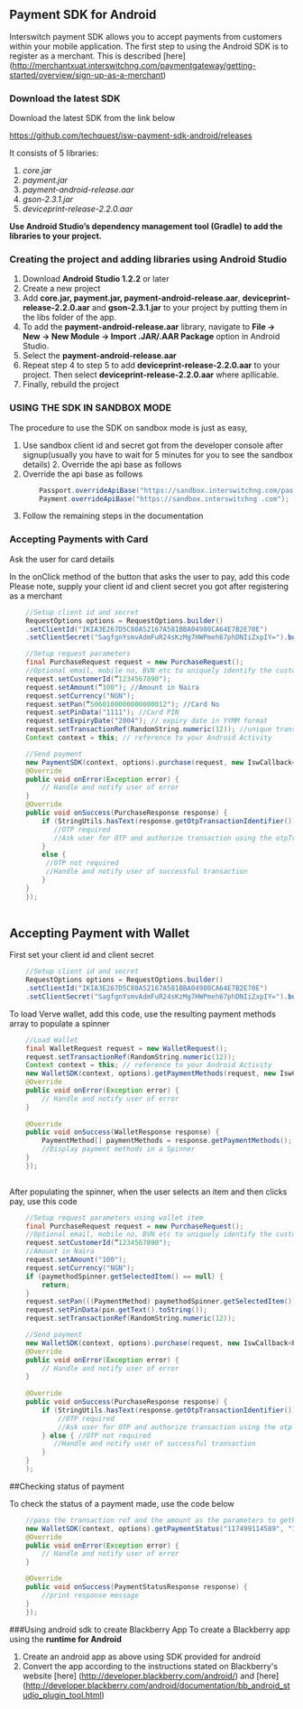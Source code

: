 ## Payment SDK for Android

Interswitch payment SDK allows you to accept payments from customers within your mobile application.
The first step to ​using the ​Android SDK is to register as a merchant. This is described [here] (http://merchantxuat.interswitchng.com/paymentgateway/getting-started/overview/sign-up-as-a-merchant)


### Download the latest SDK


Download the latest SDK from the link below

https://github.com/techquest/isw-payment-sdk-android/releases

It consists of ​5 libraries:

1. *core.jar*
2. *payment.jar*
3. *payment-android-release.aar*
4. *gson-2.​3.1.jar*
5. *deviceprint-release-2.2.0.aar*

**Use Android Studio’s dependency management tool (Gradle) to add the libraries to your project.**


### Creating the project and adding libraries using Android Studio

1. Download **Android Studio 1.2.2** or later
2. Create a new project
3. Add **core.jar, payment.jar, payment-android-release.aar**, **deviceprint-release-2.2.0.aar** and **gson-2.​3.1.jar** to your project by putting them in the libs folder of the app.
4. To add the **payment-android-release.aar** library, navigate to **File -> New -> New Module -> Import .JAR/.AAR Package** option in Android Studio.
5. Select the **payment-android-release.aar**
6. Repeat step 4 to step 5 to add **deviceprint-release-2.2.0.aar** to your project. Then select **deviceprint-release-2.2.0.aar** where apllicable.
7. Finally, rebuild the project


### USING THE SDK IN SANDBOX MODE 

The procedure to use the SDK on sandbox mode is just as easy, 

1. Use sandbox client id and secret got from the developer console after signup(usually you have to wait for 5 minutes for you to see the sandbox details) 2. Override the api base as follows             
2. Override the api base as follows 
    ```java
        Passport.overrideApiBase("https://sandbox.interswitchng.com/passport"); 
        Payment.overrideApiBase("https://sandbox.interswitchng .com"); 
    ```
3. Follow the remaining steps in the documentation 



### Accepting Payments with Card 

Ask the user for card details

In the onClick method of the button that asks the user to pay, add this code
Please note, supply your client id and client secret you got after registering as a merchant
```java
	//Setup client id and secret
    RequestOptions options = RequestOptions.builder()
	.setClientId("IKIA3E267D5C80A52167A581BBA04980CA64E7B2E70E")
	.setClientSecret("SagfgnYsmvAdmFuR24sKzMg7HWPmeh67phDNIiZxpIY=").build(); 
```
```java
	//Setup request parameters
	final PurchaseRequest request = new PurchaseRequest();
    //Optional email, mobile no, BVN etc to uniquely identify the customer
	request.setCustomerId(“1234567890"); 
    request.setAmount(“100"); //Amount in Naira
	request.setCurrency("NGN");
    request.setPan(“5060100000000000012"); //Card No
    request.setPinData("1111"); //Card PIN
    request.setExpiryDate("2004"); // expiry date in YYMM format
    request.setTransactionRef(RandomString.numeric(12)); //unique transaction reference
    Context context = this; // reference to your Android Activity
```
```java	
    //Send payment
    new PaymentSDK(context, options).purchase(request, new IswCallback<PurchaseResponse>() {
    @Override
    public void onError(Exception error) {
        // Handle and notify user of error
    }
    @Override
    public void onSuccess(PurchaseResponse response) {
        if (StringUtils.hasText(response.getOtpTransactionIdentifier())) {
           //OTP required
           //Ask user for OTP and authorize transaction using the otpTransactionIdentifier
        } 
		else { 
         //OTP not required
         //Handle and notify user of successful transaction
        }
    }
    });
	
```

## Accepting Payment with Wallet

First set your client id and client secret
```java
	//Setup client id and secret
    RequestOptions options = RequestOptions.builder()
	.setClientId("IKIA3E267D5C80A52167A581BBA04980CA64E7B2E70E")
	.setClientSecret("SagfgnYsmvAdmFuR24sKzMg7HWPmeh67phDNIiZxpIY=").build();
```

To load Verve wallet, add this code, use the resulting payment methods array to populate a spinner
```java
    //Load Wallet
    final WalletRequest request = new WalletRequest();
    request.setTransactionRef(RandomString.numeric(12));
    Context context = this; // reference to your Android Activity
    new WalletSDK(context, options).getPaymentMethods(request, new IswCallback<WalletResponse>() {
    @Override
    public void onError(Exception error) {
        // Handle and notify user of error
    }
 
    @Override
    public void onSuccess(WalletResponse response) {
		PaymentMethod[] paymentMethods = response.getPaymentMethods(); 
		//Display payment methods in a Spinner
    }
	});
​
```
After populating the spinner, when the user selects an item and then clicks pay, use this code
```java
	//Setup request parameters using wallet item
    final PurchaseRequest request = new PurchaseRequest();
    //Optional email, mobile no, BVN etc to uniquely identify the customer
	request.setCustomerId(“1234567890");
	//Amount in Naira
    request.setAmount("100"); 
	request.setCurrency("NGN");
    if (paymethodSpinner.getSelectedItem() == null) {
		return;
    }
    request.setPan(((PaymentMethod) paymethodSpinner.getSelectedItem()).getToken());
    request.setPinData(pin.getText().toString());
    request.setTransactionRef(RandomString.numeric(12));
```
```java
	//Send payment
    new WalletSDK(context, options).purchase(request, new IswCallback<PurchaseResponse>() {
    @Override
    public void onError(Exception error) {
        // Handle and notify user of error
    }
 
    @Override
    public void onSuccess(PurchaseResponse response) {
        if (StringUtils.hasText(response.getOtpTransactionIdentifier())) {       
			//OTP required
			//Ask user for OTP and authorize transaction using the otp Transaction Identifier
        } else { //OTP not required
           //Handle and notify user of successful transaction
        }
    }
	);
```

##Checking status of payment

To check the status of a payment made, use the code below

```java
	//pass the transaction ref and the amount as the parameters to getPaymentStatus()
	new WalletSDK(context, options).getPaymentStatus("117499114589", "100", new IswCallback<PaymentStatusResponse>() {
    @Override
    public void onError(Exception error) {
        // Handle and notify user of error
    }

    @Override
    public void onSuccess(PaymentStatusResponse response) {
        //print response message
    }
    });
```

###Using android sdk to create Blackberry App
To create a Blackberry app using the **runtime for Android** 

1. Create an android app as above using SDK provided for android
2. Convert the app according to the instructions stated on Blackberry's website [here] (http://developer.blackberry.com/android/) and [here] (http://developer.blackberry.com/android/documentation/bb_android_studio_plugin_tool.html)
